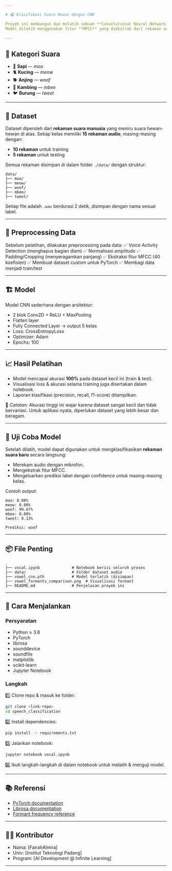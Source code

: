 ```yaml
---

# 🎧 Klasifikasi Suara Hewan dengan CNN

Proyek ini membangun dan melatih sebuah **Convolutional Neural Network (CNN)** untuk mengklasifikasikan suara hewan yang ditiru manusia ke dalam 5 kategori.
Model dilatih menggunakan fitur **MFCC** yang diekstrak dari rekaman audio, dan diimplementasikan dengan **PyTorch**.

---
```


## 🐾 Kategori Suara

* 🐄 **Sapi** — *moo*
* 🐈 **Kucing** — *meow*
* 🐕 **Anjing** — *woof*
* 🐐 **Kambing** — *mbee*
* 🐦 **Burung** — *tweet*

---

## 📁 Dataset

Dataset diperoleh dari **rekaman suara manusia** yang meniru suara hewan-hewan di atas.
Setiap kelas memiliki **15 rekaman audio**, masing-masing dengan:

* **10 rekaman** untuk training
* **5 rekaman** untuk testing

Semua rekaman disimpan di dalam folder `./data/` dengan struktur:

```
data/
├── moo/
├── meow/
├── woof/
├── mbee/
├── tweet/
```

Setiap file adalah `.wav` berdurasi 2 detik, disimpan dengan nama sesuai label.

---

## 🔄 Preprocessing Data

Sebelum pelatihan, dilakukan preprocessing pada data:
✅ Voice Activity Detection (menghapus bagian diam)
✅ Normalisasi amplitudo
✅ Padding/Cropping (menyeragamkan panjang)
✅ Ekstraksi fitur MFCC (40 koefisien)
✅ Membuat dataset custom untuk PyTorch
✅ Membagi data menjadi train/test

---

## 🏗️ Model

Model CNN sederhana dengan arsitektur:

* 2 blok Conv2D + ReLU + MaxPooling
* Flatten layer
* Fully Connected Layer → output 5 kelas
* Loss: CrossEntropyLoss
* Optimizer: Adam
* Epochs: 100

---

## 📈 Hasil Pelatihan

* Model mencapai akurasi **100%** pada dataset kecil ini (train & test).
* Visualisasi loss & akurasi selama training juga disertakan dalam notebook.
* Laporan klasifikasi (precision, recall, f1-score) ditampilkan.

📌 *Catatan:*
Akurasi tinggi ini wajar karena dataset sangat kecil dan tidak bervariasi. Untuk aplikasi nyata, diperlukan dataset yang lebih besar dan beragam.

---

## 🚀 Uji Coba Model

Setelah dilatih, model dapat digunakan untuk mengklasifikasikan **rekaman suara baru** secara langsung:

* Merekam audio dengan mikrofon.
* Mengekstrak fitur MFCC.
* Mengeluarkan prediksi label dengan confidence untuk masing-masing kelas.

Contoh output:

```
moo: 0.00%
meow: 0.00%
woof: 99.87%
mbee: 0.00%
tweet: 0.13%

Prediksi: woof
```

---

## 📦 File Penting

```
.
├── vocal.ipynb              # Notebook berisi seluruh proses
├── data/                    # Folder dataset audio
├── vowel_cnn.pth            # Model terlatih (disimpan)
├── vowel_formants_comparison.png  # Visualisasi formant
├── README.md                # Penjelasan proyek ini
```

---

## 📝 Cara Menjalankan

### Persyaratan

* Python ≥ 3.8
* PyTorch
* librosa
* sounddevice
* soundfile
* matplotlib
* scikit-learn
* Jupyter Notebook

### Langkah

1️⃣ Clone repo & masuk ke folder:

```bash
git clone <link-repo>
cd speech_classification
```

2️⃣ Install dependencies:

```bash
pip install -r requirements.txt
```

3️⃣ Jalankan notebook:

```bash
jupyter notebook vocal.ipynb
```

4️⃣ Ikuti langkah-langkah di dalam notebook untuk melatih & menguji model.

---

## 📚 Referensi

* [PyTorch documentation](https://pytorch.org/docs/stable/index.html)
* [Librosa documentation](https://librosa.org/doc/latest/index.html)
* [Formant frequency reference](https://biomed.papers.upol.cz/pdfs/bio/2007/02/31.pdf)

---

## 👨‍💻 Kontributor

* Nama: \[FairahAlmira]
* Univ: \[Institut Teknologi Padang]
* Program: \[AI Development @ Infinite Learning]

---

